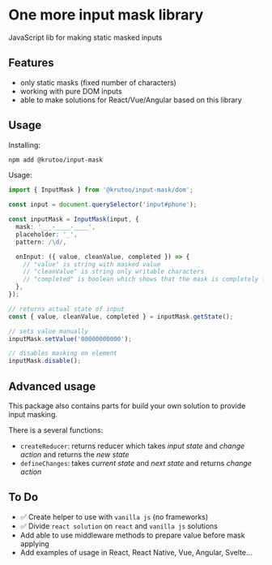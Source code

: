 # One more input mask library

JavaScript lib for making static masked inputs

## Features

- only static masks (fixed number of characters)
- working with pure DOM inputs
- able to make solutions for React/Vue/Angular based on this library

## Usage

Installing:

```bash
npm add @krutoo/input-mask
```

Usage:

```ts
import { InputMask } from '@krutoo/input-mask/dom';

const input = document.querySelector('input#phone');

const inputMask = InputMask(input, {
  mask: '___-____-____',
  placeholder: '_',
  pattern: /\d/,

  onInput: ({ value, cleanValue, completed }) => {
    // "value" is string with masked value
    // "cleanValue" is string only writable characters
    // "completed" is boolean which shows that the mask is completely filled
  },
});

// returns actual state of input
const { value, cleanValue, completed } = inputMask.getState();

// sets value manually
inputMask.setValue('00000000000');

// disables masking on element
inputMask.disable();
```

## Advanced usage

This package also contains parts for build your own solution to provide input masking.

There is a several functions:

- `createReducer`: returns reducer which takes _input state_ and _change action_ and returns the
  _new state_
- `defineChanges`: takes _current state_ and _next state_ and returns _change action_

## To Do

- ✅ Create helper to use with `vanilla js` (no frameworks)
- ✅ Divide `react solution` on `react` and `vanilla js` solutions
- Add able to use middleware methods to prepare value before mask applying
- Add examples of usage in React, React Native, Vue, Angular, Svelte...
